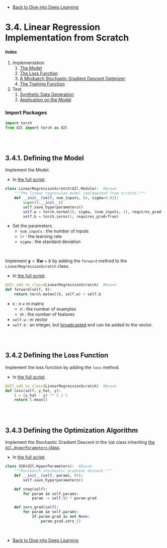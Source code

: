 * [Back to Dive into Deep Learning](../../main.md)

# 3.4. Linear Regression Implementation from Scratch

#### Index
1. Implementation
   1. [The Model](#341-defining-the-model)
   2. [The Loss Function](#342-defining-the-loss-function)
   3. [A Minibatch Stochastic Gradient Descent Optimizer]()
   4. [The Training Function]()
2. Test
   1. [Synthetic Data Generation]()
   2. [Application on the Model]()


### Import Packages
```python
import torch
from d2l import torch as d2l
```

<br><br>

## 3.4.1. Defining the Model
Implement the Model.
- In [the full script](scripts/LinearRegressionScratch.py#L5).
```python
class LinearRegressionScratch(d2l.Module):  #@save
    """The linear regression model implemented from scratch."""
    def __init__(self, num_inputs, lr, sigma=0.01):
        super().__init__()
        self.save_hyperparameters()
        self.w = torch.normal(0, sigma, (num_inputs, 1), requires_grad=True)
        self.b = torch.zeros(1, requires_grad=True)
```
- Set the parameters.
  - ```num_inputs``` : the number of inputs
  - ```lr``` : the learning rate
  - ```sigma``` : the standard deviation

<br>

Implement $\mathbf{y}= \mathbf{X} \mathbf{w} + b$ by adding the ```forward``` method to the ```LinearRegressionScratch``` class.
- In [the full script](scripts/LinearRegressionScratch.py#L15).
```python
@d2l.add_to_class(LinearRegressionScratch)  #@save
def forward(self, X):
    return torch.matmul(X, self.w) + self.b
```
- ```X``` : $n\times m$ matrix 
  - $n$ : the number of examples
  - $m$ : the number of features
- ```self.w``` : $m$ vector
- ```self.b``` : an integer, but [broadcasted](../../ch02/01/note.md#214-broadcasting) and can be added to the vector.

<br><br>

## 3.4.2 Defining the Loss Function
Implement the loss function by adding the ```loss``` method.
- In [the full script](scripts/LinearRegressionScratch.py#L20).
```python
@d2l.add_to_class(LinearRegressionScratch)  #@save
def loss(self, y_hat, y):
    l = (y_hat - y) ** 2 / 2
    return l.mean()
```

<br><br>

## 3.4.3 Defining the Optimization Algorithm
Implement the Stochastic Gradient Descent in the ```SGD``` class inheriting [the ```d2l.HyperParameters``` class](../02/note.md#3212-a-class-that-extend-constructor-call-signatures-implicitly-without-additional-code).
- In [the full script](scripts/LinearRegressionScratch.py#L26).
```python
class SGD(d2l.HyperParameters):  #@save
    """Minibatch stochastic gradient descent."""
    def __init__(self, params, lr):
        self.save_hyperparameters()

    def step(self):
        for param in self.params:
            param -= self.lr * param.grad

    def zero_grad(self):
        for param in self.params:
            if param.grad is not None:
                param.grad.zero_()
```


<br>

* [Back to Dive into Deep Learning](../../main.md)